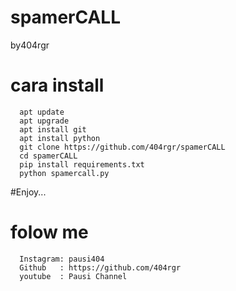 # spamerCALL
by404rgr

# cara install
      apt update
      apt upgrade
      apt install git
      apt install python
      git clone https://github.com/404rgr/spamerCALL
      cd spamerCALL
      pip install requirements.txt
      python spamercall.py
   #Enjoy...

# folow me
      Instagram: pausi404
      Github   : https://github.com/404rgr
      youtube  : Pausi Channel
